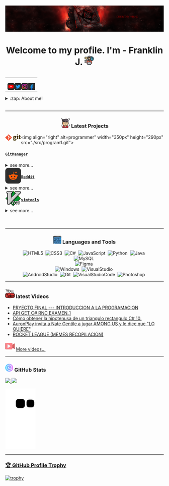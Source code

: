 [![HabunoGD1809](src/Banner-red.png)](https://www.youtube.com/c/HabunoGD1809)

<h1 align="center">Welcome to my profile. I'm - Franklin J. <img src="./src/programing.png" width="30px"></h1>

<table align="right">
<tr>
<td>

[<img align="left" alt="HabunoGD1809 | YouTube" width="22px" src="./src/youtube.png" />][youtube]
[<img align="left" alt="@franklin_1809 | Twitter" width="22px" src="./src/twitter.png" />][twitter]
[<img align="left" alt="@habuno_0fj | Instagram" width="22px" src="./src/instagram.png" />][instagram]
[<img align="left" alt="HabunoGD1809 | Facebook" width="22px" src="./src/facebook.png" />][facebook]


</td>
</tr>
</table>

<details>
  <summary>:zap: About me!</summary>

### Love 💻!!
- 👋 Hi, I’m Franklin J. Valdez
- 👀 I’m interested in creating quality software
- 🌱 I’m currently learning software development...
- 💞️ I’m looking to collaborate in open source projects
- 📫 How to reach me 🙉😁
</details>

<br />

---

<h3 align="center"><img src="./src/face-id.png" width="30px" height="30px"> Latest Projects</h3>

<tr>
<td>

<img align="left" alt="gm | Git Manager" width="50px" src="./src/git_logo.png" />

</td>

<img align="right" alt=programmer" width="350px" height="290px" src="./src/program1.gif">

<td> 

<h4 align="left"> <a href="https://github.com/HabunoGD1809/gm" target="_blank"><code>GitManager</code></a> </h4>

  <details>
    <summary>see more...</summary>

    working on this...

  </details> </td>
</tr>
<tr>
<td>

<img align="left" alt="header | reddit " width="50px" src="./src/reddit.png" />

</td>

<td> <h4 align="left"> <a href="" target="_blank"><code>Reddit</code></a> </h4>
  <details>
    <summary>see more...</summary>

    working on this...

  </details> </td>
</tr>


<img align="left" alt="vimtools | VimTools" width="50px" src="./src/vim.png" />

</td>
<td> <h4 align="left"> <a href="https://github.com/HabunoGD1809/vimtools" target="_blank"><code>vimtools</code></a> </h4>
  <details>
    <summary>see more...</summary>

    working on this...

  </details> </td>


<br />
<br />

---

<h3 align="center"><img src="./src/binary-code.png" width="25px" height="25px"> Languages and Tools</h3>
<div align="center">

  ![HTML5](https://img.shields.io/badge/HTML5-E34F26?style=for-the-badge&logo=html5&logoColor=white)&nbsp;
  ![CSS3](https://img.shields.io/badge/CSS3-1572B6?style=for-the-badge&logo=css3&logoColor=white)&nbsp;
  ![C#](https://img.shields.io/badge/C%23-239120?style=for-the-badge&logo=c-sharp&logoColor=white)&nbsp;
  ![JavaScript](https://img.shields.io/badge/JavaScript-F7DF1E?style=for-the-badge&logo=JavaScript&logoColor=white)&nbsp;
  ![Python](https://img.shields.io/badge/Python-3776AB?style=for-the-badge&logo=python&logoColor=white)&nbsp;
  ![Java](https://img.shields.io/badge/Java-ED8B00?style=for-the-badge&logo=java&logoColor=white)&nbsp;  
  ![MySQL](https://img.shields.io/badge/MySQL-005C84?style=for-the-badge&logo=mysql&logoColor=white)&nbsp;  
  ![Figma](https://img.shields.io/badge/Figma-F24E1E?style=for-the-badge&logo=figma&logoColor=white)&nbsp;   
  ![Windows](https://img.shields.io/badge/Windows-0078D6?style=for-the-badge&logo=windows&logoColor=white)&nbsp;
  ![VisualStudio](https://img.shields.io/badge/Visual_Studio-5C2D91?style=for-the-badge&logo=visual%20studio&logoColor=white)&nbsp;  
  ![AndroidStudio](https://img.shields.io/badge/Android_Studio-3DDC84?style=for-the-badge&logo=android-studio&logoColor=white)&nbsp;
  ![Git](https://img.shields.io/badge/GIT-E44C30?style=for-the-badge&logo=git&logoColor=white)&nbsp;
  ![VisualStudioCode](https://img.shields.io/badge/Visual_Studio_Code-0078D4?style=for-the-badge&logo=visual%20studio%20code&logoColor=white)&nbsp;
  ![Photoshop](https://img.shields.io/badge/Photoshop-31A8FF?style=for-the-badge&logo=adobe%20photoshop&logoColor=white)&nbsp;

</div>

---

<h3 align="left"><img src="./src/youtubeMini.png" width="30px" height="30px"> latest Videos</h3>

<!-- YOUTUBE:START -->
- [PRYECTO FINAL  --- INTRODUCCION A LA PROGRAMACION](https://www.youtube.com/watch?v=8AGWv4lWGaw)
- [API GET C# RNC EXAMEN_1](https://www.youtube.com/watch?v=pCFLl-68SQg)
- [Cómo obtener la hipotenusa de un triangulo rectangulo C# 10.](https://www.youtube.com/watch?v=0ntkPUXTqqo)
- [AuronPlay invita a Nate Gentile a jugar AMONG US y le dice que &quot;LO QUIERE&quot;](https://www.youtube.com/watch?v=HqiQqMi5_pU)
- [ROCKET LEAGUE &lpar;MEMES RECOPILACIÓN&rpar;](https://www.youtube.com/watch?v=wagMfhZFYSg)
<!-- YOUTUBE:END --> 

<img src="./src/video-player.png" width="30px" height="30px"> [More videos...](https://www.youtube.com/@HabunoGD1821/videos)

---

<h3 align="left"><img src="./src/code.png" width="25px" height="25px"> GitHub Stats</h3>

<div>
  <a href="https://github.com/HabunoGD1809">
  <img height="180em" src="https://github-readme-stats.vercel.app/api?username=HabunoGD1809&show_icons=true&theme=dark&include_all_commits=true&count_private=true"/>
  <img height="180em" src="https://github-readme-stats.vercel.app/api/top-langs/?username=HabunoGD1809&layout=compact&langs_count=7&theme=dark"/>
</div>

![Snake animation](https://github.com/HabunoGD1809/HabunoGD1809/blob/output/github-contribution-grid-snake.svg)

---

### 🏆 GitHub Profile Trophy

[![trophy](https://github-profile-trophy.vercel.app/?username=HabunoGD1809&no-frame=true&theme=onedark&rank=SECRET,SSS,SS,S,AAA,AA,A)](https://github.com/ryo-ma/github-profile-trophy)



[twitter]: https://twitter.com/franklin_1809
[youtube]: https://www.youtube.com/c/HabunoGD1809
[instagram]: https://www.instagram.com/habuno_0fj/
[facebook]: https://www.facebook.com/HabunoGD1809YT/

